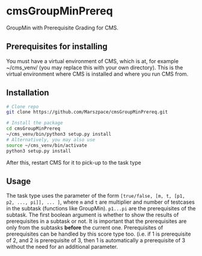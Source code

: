 # cmsGroupMinPrereq
GroupMin with Prerequisite Grading for CMS.

## Prerequisites for installing
You must have a virtual environment of CMS, which is at, for example ~/cms_venv/ (you may replace this with your own directory). This is the virtual environment where CMS is installed and where you run CMS from. 

## Installation
```bash
# Clone repo
git clone https://github.com/Marszpace/cmsGroupMinPrereq.git

# Install the package
cd cmsGroupMinPrereq
~/cms_venv/bin/python3 setup.py install
# Alternatively, you may also use
source ~/cms_venv/bin/activate
python3 setup.py install
```
After this, restart CMS for it to pick-up to the task type

## Usage
The task type uses the parameter of the form `[true/false, [m, t, [p1, p2, ..., pi]], ... ]`, where `m` and `t` are multiplier and number of testcases in the subtask (functions like GroupMin). `p1...pi` are the prerequisites of the subtask. The first boolean argument is whether to show the results of prerequisites in a subtask or not. 
It is important that the prerequisites are only from the subtasks **before** the current one. 
Prerequisites of prerequisites can be handled by this score type too. (i.e. if 1 is prerequisite of 2, and 2 is prerequisite of 3, then 1 is automatically a prerequisite of 3 without the need for an additional parameter.
